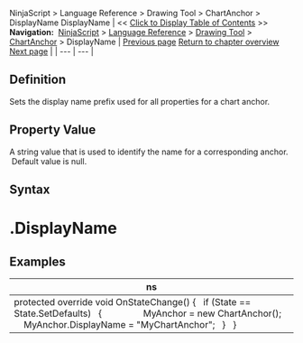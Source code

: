 ﻿
NinjaScript > Language Reference > Drawing Tool > ChartAnchor > DisplayName
DisplayName
| << [Click to Display Table of Contents](displayname.md) >> **Navigation:**     [NinjaScript](ninjascript.md) > [Language Reference](language_reference_wip.md) > [Drawing Tool](drawing_tools.md) > [ChartAnchor](chartanchor.md) > DisplayName | [Previous page](copydatavalues.md) [Return to chapter overview](chartanchor.md) [Next page](drawingtool.md) |
| --- | --- |
## Definition
Sets the display name prefix used for all properties for a chart anchor. 
 
## Property Value
A string value that is used to identify the name for a corresponding anchor.  Default value is null.
 
## Syntax
# <ChartAnchor>.DisplayName
## 
## Examples
| ns |
| --- |
| protected override void OnStateChange() {    if (State == State.SetDefaults)    {                  MyAnchor = new ChartAnchor();        MyAnchor.DisplayName = "MyChartAnchor";    }    } |

